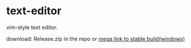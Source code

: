 # text-editor

vim-style text editor.

download: Release.zip in the repo or <a href="https://mega.nz/folder/kLZ2VZaT#zkthHiXY01ihIkSQAt1i2w" target="_blank">mega link to stable build(windows)</a>

